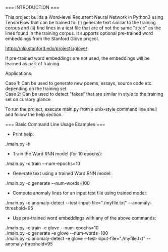 === INTRODUCTION ===

This project builds a Word-level Recurrent Neural Network in Python3 using TensorFlow that can be trained to:
(i) generate text similar to the training corpus and (ii) find lines in a test file that are of not the same
"style" as the lines found in the training corpus. It supports optional pre-trained word embeddings from the Stanford Glove project.

https://nlp.stanford.edu/projects/glove/

If pre-trained word embeddings are not used, the embeddings will be learned as part of training.

Applications:

Case 1: Can be used to generate new poems, essays, source code etc. depending on the training set  
Case 2: Can be used to detect "fakes" that are similar in style to the training set on cursory glance

To run the project, execute main.py from a unix-style command line shell and follow the help section.

=== Basic Command Line Usage Examples ===

* Print help:

./main.py -h

* Train the Word RNN model (for 10 epochs):

./main.py -c train --num-epochs=10

* Generate text using a trained Word RNN model:

./main.py -c generate --num-words=100

* Compute anomaly lines for an input test file using trained model:

./main.py -c anomaly-detect --test-input-file="./myfile.txt" --anomaly-threshold=95

* Use pre-trained word embeddings with any of the above commands:

./main.py -c train -e glove --num-epochs=10  
./main.py -c generate -e glove --num-words=100  
./main.py -c anomaly-detect -e glove --test-input-file="./myfile.txt" --anomaly-threshold=95  
